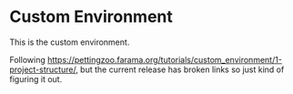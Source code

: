 # Custom Environment

This is the custom environment.

Following https://pettingzoo.farama.org/tutorials/custom_environment/1-project-structure/, but the current release has broken links so just kind of figuring it out.